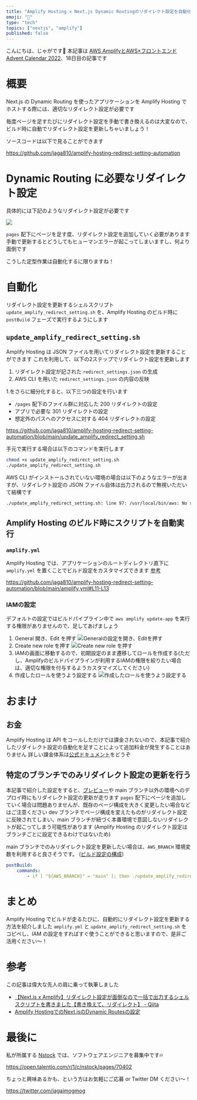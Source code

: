 ```yaml
---
title: "Amplify Hosting × Next.js Dynamic Routingのリダイレクト設定を自動化する"
emoji: "🤖"
type: "tech"
topics: ["nextjs", "amplify"]
published: false
---
```


こんにちは、じゃがです👋
本記事は [AWS AmplifyとAWS×フロントエンド Advent Calendar 2022](https://qiita.com/advent-calendar/2022/amplify)、18日目の記事です

# 概要
Next.js の Dynamic Routing を使ったアプリケーションを Amplify Hosting でホストする際には、適切なリダイレクト設定が必要です

毎度ページを足すたびにリダイレクト設定を手動で書き換えるのは大変なので、ビルド時に自動でリダイレクト設定を更新しちゃいましょう！

ソースコードは以下で見ることができます

https://github.com/jaga810/amplify-hosting-redirect-setting-automation

# Dynamic Routing に必要なリダイレクト設定
具体的には下記のようなリダイレクト設定が必要です

![](/images/redirect-settings-automation-on-amplify-hosting/redirect-setting.png)

`pages` 配下にページを足す度、リダイレクト設定を追加していく必要があります
手動で更新するとどうしてもヒューマンエラーが起こってしまいますし、何より面倒です

こうした定型作業は自動化するに限りますね！


# 自動化
リダイレクト設定を更新するシェルスクリプト `update_amplify_redirect_setting.sh` を、Amplify Hosting のビルド時に `postBuild` フェーズで実行するようにします

## `update_amplify_redirect_setting.sh` 
Amplify Hosting は JSON ファイルを用いてリダイレクト設定を更新することができます
これを利用して、以下の2ステップでリダイレクト設定を更新します

1. リダイレクト設定が記された `redirect_settings.json` の生成
2. AWS CLI を用いた `redirect_settings.json` の内容の反映

1.をさらに細分化すると、以下三つの設定を行います
- `/pages` 配下のファイル群に対応した 200 リダイレクトの設定
- アプリで必要な 301 リダイレクトの設定
- 想定外のパスへのアクセスに対する 404 リダイレクトの設定


https://github.com/jaga810/amplify-hosting-redirect-setting-automation/blob/main/update_amplify_redirect_setting.sh

手元で実行する場合は以下のコマンドを実行します

```bash
chmod +x update_amplify_redirect_setting.sh
./update_amplify_redirect_setting.sh
```

AWS CLI がインストールされていない環境の場合は以下のようなエラーが出ますが、リダイレクト設定の JSON ファイル自体は出力されるので無視いただいて結構です

```bash
./update_amplify_redirect_setting.sh: line 97: /usr/local/bin/aws: No such file or directory
```


## Amplify Hosting のビルド時にスクリプトを自動実行

### `amplify.yml`
Amplify Hosting では、アプリケーションのルートディレクトリ直下に `amplify.yml` を置くことでビルド設定をカスタマイズできます
[参考](https://docs.aws.amazon.com/ja_jp/amplify/latest/userguide/build-settings.html)


https://github.com/jaga810/amplify-hosting-redirect-setting-automation/blob/main/amplify.yml#L11-L13

### IAMの設定
デフォルトの設定ではビルドパイプライン中で `aws amplify update-app` を実行する権限がありませんので、足してあげましょう

1. General 開き、Edit を押す
![Generalの設定を開き、Editを押す](/images/redirect-settings-automation-on-amplify-hosting/general-settings.png)
2. Create new role を押す
![Create new role を押す](/images/redirect-settings-automation-on-amplify-hosting/create-new-role.png)
3. IAMの画面に移動するので、初期設定のまま遷移してロールを作成する(ただし、Amplifyのビルドパイプラインが利用するIAMの権限を絞りたい場合は、適切な権限を付与するようカスタマイズしてください)
4. 作成したロールを使うよう設定する
![作成したロールを使うよう設定する](/images/redirect-settings-automation-on-amplify-hosting/set-new-role.png)


# おまけ

## お金

Amplify Hosting は API をコールしただけでは課金されないので、本記事で紹介したリダイレクト設定の自動化を足すことによって追加料金が発生することはありません
詳しい課金体系は[公式ドキュメント](https://aws.amazon.com/jp/amplify/pricing)をどうぞ

## 特定のブランチでのみリダイレクト設定の更新を行う

本記事で紹介した設定をすると、[プレビュー](https://docs.aws.amazon.com/amplify/latest/userguide/pr-previews.html)や main ブランチ以外の環境へのデプロイ時にもリダイレクト設定の更新が走ります
`pages` 配下にページを追加していく場合は問題ありませんが、既存のページ構成を大きく変更したい場合などはご注意ください
dev ブランチでページ構成を変えたものがリダイレクト設定に反映されてしまい、main ブランチが紐づく本番環境で意図しないリダイレクトが起こってしまう可能性があります
(Amplify Hosting のリダイレクト設定はブランチごとに設定できるわけではないため)

main ブランチでのみリダイレクト設定を更新したい場合は、`AWS_BRANCH` 環境変数を利用すると良さそうです。
([ビルド設定の構成](https://docs.aws.amazon.com/ja_jp/amplify/latest/userguide/build-settings.html#branch-specific-build-settings))

```yml:amplify.yml
postBuild:
    commands:
        - if [ "${AWS_BRANCH}" = "main" ]; then ./update_amplify_redirect_setting.sh; fi
```

# まとめ
Amplify Hosting でビルドが走るたびに、自動的にリダイレクト設定を更新する方法を紹介しました
`amplify.yml` と `update_amplify_redirect_setting.sh` をコピペし、IAM の設定をすればすぐ使うことができると思いますので、是非ご活用ください〜！

# 参考
この記事は偉大な先人の肩に乗って執筆しました
- [【Next.js x Amplify】リダイレクト設定が面倒なので一括で出力するシェルスクリプトを書きました【書き換えて、リダイレクト】 - Qiita](https://qiita.com/ItsukiN32/items/d895f32bdeeb757fb85e) 
- [Amplify HostingでのNext.jsのDynamic Routesの設定](https://zenn.dev/nus3/articles/e3da1bdb3ef302962f07)

# 最後に
私が所属する [Nstock](https://nstock.co.jp) では、ソフトウェアエンジニアを募集中です🔥

https://open.talentio.com/r/1/c/nstock/pages/70402

ちょっと興味あるかも、という方はお気軽にご応募 or Twitter DM ください〜！

https://twitter.com/jagaimogmog
